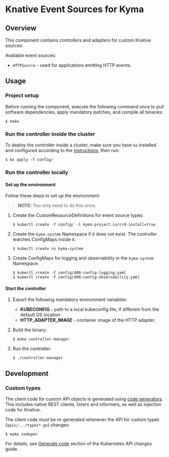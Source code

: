# Knative Event Sources for Kyma

## Overview

This component contains controllers and adapters for custom Knative sources.

Available event sources:

* `HTTPSource` - used for applications emitting HTTP events.

## Usage

### Project setup

Before running the component, execute the following command once to pull software dependencies, apply mandatory patches, and compile all binaries:

```console
$ make
```

### Run the controller inside the cluster

To deploy the controller inside a cluster, make sure you have `ko` installed and configured according to the [instructions](https://github.com/google/ko#setup), then run:

```console
$ ko apply -f config/
```

### Run the controller locally

#### Set up the environment

Follow these steps to set up the environment:

>**NOTE:** You only need to do this once.

1. Create the CustomResourceDefinitions for event source types:

    ```console
    $ kubectl create -f config/ -l kyma-project.io/crd-install=true
    ```

2. Create the `kyma-system` Namespace if it does not exist. The controller watches ConfigMaps inside it.

    ```console
    $ kubectl create ns kyma-system
    ```

3. Create ConfigMaps for logging and observability in the `kyma-system` Namespace.

    ```console
    $ kubectl create -f config/400-config-logging.yaml
    $ kubectl create -f config/400-config-observability.yaml
    ```

#### Start the controller

1. Export the following mandatory environment variables:

    * **KUBECONFIG** - path to a local kubeconfig file, if different from the default OS location.
    * **HTTP_ADAPTER_IMAGE** - container image of the HTTP adapter.

2. Build the binary:

    ```console
    $ make controller-manager
    ```

3. Run the controller:

    ```console
    $ ./controller-manager
    ```

## Development

### Custom types

The client code for custom API objects is generated using [code generators](https://github.com/kubernetes/code-generator/). This includes native REST clients, listers and informers, as well as injection code for Knative.

The client code must be re-generated whenever the API for custom types (`apis/.../types*.go`) changes:

```console
$ make codegen
```

For details, see [Generate code](https://github.com/kubernetes/community/blob/master/contributors/devel/sig-architecture/api_changes.md#generate-code) section of the Kubernetes API changes guide.
